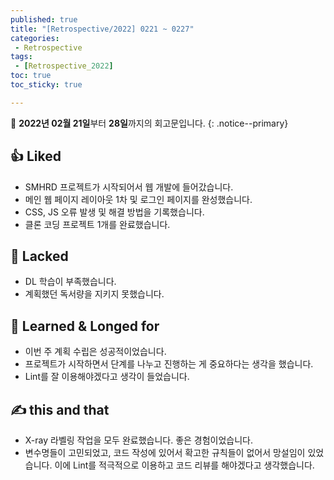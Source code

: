 ```yaml
---
published: true
title: "[Retrospective/2022] 0221 ~ 0227"
categories:
 - Retrospective
tags:
 - [Retrospective_2022]
toc: true
toc_sticky: true

---
```


📄 **2022년 02월 21일**부터 **28일**까지의 회고문입니다.
{: .notice--primary}

## 👍 Liked

- SMHRD 프로젝트가 시작되어서 웹 개발에 들어갔습니다.
- 메인 웹 페이지 레이아웃 1차 및 로그인 페이지를 완성했습니다.
- CSS, JS 오류 발생 및 해결 방법을 기록했습니다.
- 클론 코딩 프로젝트 1개를 완료했습니다.

## 👊 Lacked

- DL 학습이 부족했습니다.
- 계획했던 독서량을 지키지 못했습니다.

## 👏 **Learned & Longed for**

- 이번 주 계획 수립은 성공적이었습니다.
- 프로젝트가 시작하면서 단계를 나누고 진행하는 게 중요하다는 생각을 했습니다.
- Lint를 잘 이용해야겠다고 생각이 들었습니다.

## ✍️ this and that

- X-ray 라벨링 작업을 모두 완료했습니다. 좋은 경험이었습니다.
- 변수명들이 고민되었고, 코드 작성에 있어서 확고한 규칙들이 없어서 망설임이 있었습니다. 이에 Lint를 적극적으로 이용하고 코드 리뷰를 해야겠다고 생각했습니다.
